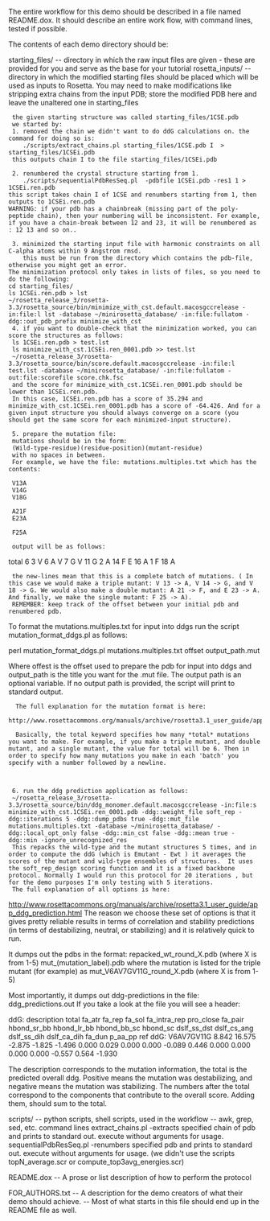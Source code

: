 The entire workflow for this demo should be described in a file
named README.dox.  It should describe an entire work flow, with
command lines, tested if possible.

The contents of each demo directory should be:

starting_files/
  -- directory in which the raw input files are given - these
     are provided for you and serve as the base for your
     tutorial
rosetta_inputs/
  -- directory in which the modified starting files should
     be placed which will be used as inputs to Rosetta.
     You may need to make modifications like stripping
     extra chains from the input PDB; store the modified
     PDB here and leave the unaltered one in starting_files 

     the given starting structure was called starting_files/1CSE.pdb
     we started by:
     1. removed the chain we didn't want to do ddG calculations on. the command for doing so is:
     	./scripts/extract_chains.pl starting_files/1CSE.pdb I  > starting_files/1CSEi.pdb
	 this outputs chain I to the file starting_files/1CSEi.pdb

     2. renumbered the crystal structure starting from 1.
        ./scripts/sequentialPdbResSeq.pl  -pdbfile 1CSEi.pdb -res1 1 > 1CSEi.ren.pdb
	this script takes chain I of 1CSE and renumbers starting from 1, then outputs to 1CSEi.ren.pdb
	WARNING: if your pdb has a chainbreak (missing part of the poly-peptide chain), then your numbering will be inconsistent. For example, if you have a chain-break between 12 and 23, it will be renumbered as : 12 13 and so on..

     3. minimized the starting input file with harmonic constraints on all C-alpha atoms within 9 Angstrom rmsd.
        this must be run from the directory which contains the pdb-file, otherwise you might get an error. 
	The minimization protocol only takes in lists of files, so you need to do the following:
	cd starting_files/
	ls 1CSEi.ren.pdb > lst
	~/rosetta_release_3/rosetta-3.3/rosetta_source/bin/minimize_with_cst.default.macosgccrelease -in:file:l lst -database ~/minirosetta_database/ -in:file:fullatom -ddg::out_pdb_prefix minimize_with_cst        
     4. if you want to double-check that the minimization worked, you can score the structures as follows:
     ls 1CSEi.ren.pdb > test.lst 
     ls minimize_with_cst.1CSEi.ren_0001.pdb >> test.lst
     ~/rosetta_release_3/rosetta-3.3/rosetta_source/bin/score.default.macosgccrelease -in:file:l test.lst -database ~/minirosetta_database/ -in:file:fullatom -out:file:scorefile score.chk.fsc 
     and the score for minimize_with_cst.1CSEi.ren_0001.pdb should be lower than 1CSEi.ren.pdb.
     In this case, 1CSEi.ren.pdb has a score of 35.294 and minimize_with_cst.1CSEi.ren_0001.pdb has a score of -64.426. And for a given input structure you should always converge on a score (you should get the same score for each minimized-input structure).
 
     5. prepare the mutation file:
     mutations should be in the form:
     (Wild-type-residue)(residue-position)(mutant-residue)
     with no spaces in between.
     For example, we have the file: mutations.multiples.txt which has the contents:

     V13A
     V14G
     V18G

     A21F
     E23A
     
     F25A

     output will be as follows:
total 6
3
V 6 A
V 7 G
V 11 G
2
A 14 F
E 16 A
1
F 18 A


     the new-lines mean that this is a complete batch of mutations. ( In this case we would make a triple mutant: V 13 -> A, V 14 -> G, and V 18 -> G. We would also make a double mutant: A 21 -> F, and E 23 -> A. And finally, we make the single mutant: F 25 -> A).
     REMEMBER: keep track of the offset between your initial pdb and renumbered pdb.
To format the mutations.multiples.txt for input into ddgs run the script mutation_format_ddgs.pl as follows:

perl mutation_format_ddgs.pl mutations.multiples.txt offset output_path.mut

Where offest is the offset used to prepare the pdb for input into ddgs and output_path is the title you want for the .mut file. The output path is an optional variable. If no output path is provided, the script will print to standard output.

      The full explanation for the mutation format is here:
      http://www.rosettacommons.org/manuals/archive/rosetta3.1_user_guide/app_ddg_prediction.html
      
      Basically, the total keyword specifies how many *total* mutations you want to make. For example, if you make a triple mutant, and double mutant, and a single mutant, the value for total will be 6. Then in order to specify how many mutations you make in each 'batch' you specify with a number followed by a newline. 



     6. run the ddg prediction application as follows: 
     ~/rosetta_release_3/rosetta-3.3/rosetta_source/bin/ddg_monomer.default.macosgccrelease -in:file:s minimize_with_cst.1CSEi.ren_0001.pdb -ddg::weight_file soft_rep -ddg::iterations 5 -ddg::dump_pdbs true -ddg::mut_file mutations.multiples.txt -database ~/minirosetta_database/ -ddg::local_opt_only false -ddg::min_cst false -ddg::mean true -ddg::min -ignore_unrecognized_res 
     This repacks the wild-type and the mutant structures 5 times, and in order to compute the ddG (which is Emutant - Ewt ) it averages the scores of the mutant and wild-type ensembles of structures.  It uses the soft_rep_design scoring function and it is a fixed backbone protocol. Normally I would run this protocol for 20 iterations , but for the demo purposes I'm only testing with 5 iterations.
     The full explanation of all options is here:
http://www.rosettacommons.org/manuals/archive/rosetta3.1_user_guide/app_ddg_prediction.html
	The reason we choose these set of options is that it gives pretty reliable results in terms of correlation and stability predictions (in terms of destabilizing, neutral, or stabilizing) and it is relatively quick to run.     

It dumps out the pdbs in the format:
     repacked_wt_round_X.pdb (where X is from 1-5)
     mut_(mutation_label).pdb where the mutation is listed for the triple mutant (for example) as mut_V6AV7GV11G_round_X.pdb (where X is from 1-5)

Most importantly, it dumps out ddg-predictions in the file: ddg_predictions.out
     If you take a look at the file you will see a header:

ddG: description total fa_atr fa_rep fa_sol fa_intra_rep pro_close fa_pair hbond_sr_bb hbond_lr_bb hbond_bb_sc hbond_sc dslf_ss_dst dslf_cs_ang dslf_ss_dih dslf_ca_dih fa_dun p_aa_pp ref 
ddG: V6AV7GV11G     8.842    16.575    -2.875    -1.825    -1.496     0.000     0.029     0.000     0.000    -0.089     0.446     0.000     0.000     0.000     0.000    -0.557     0.564    -1.930 

The description corresponds to the mutation information, the total is the predicted overall ddg. Positive means the mutation was destabilizing, and negative means the mutation was stabilizing. The numbers after the total correspond to the components that contribute to the overall score. Adding them, should sum to the total. 

     

scripts/
  -- python scripts, shell scripts, used in the workflow
  -- awk, grep, sed, etc. command lines
  extract_chains.pl
	-extracts specified chain of pdb and prints to standard out. execute without arguments for usage.
  sequentialPdbResSeq.pl
	-renumbers specified pdb and prints to standard out. execute without arguments for usage.
  (we didn't use the scripts topN_average.scr or compute_top3avg_energies.scr)


README.dox
  -- A prose or list description of how to perform the protocol

FOR_AUTHORS.txt
  -- A description for the demo creators of what their demo
     should achieve.
  -- Most of what starts in this file should end up in the
     README file as well.
